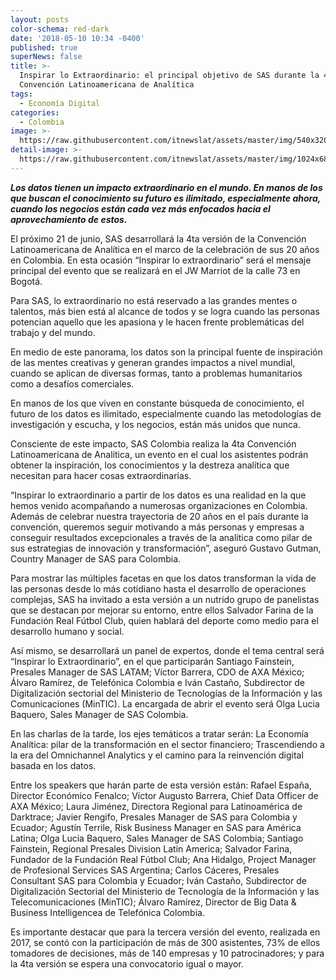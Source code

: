 ```yaml
---
layout: posts
color-schema: red-dark
date: '2018-05-10 10:34 -0400'
published: true
superNews: false
title: >-
  Inspirar lo Extraordinario: el principal objetivo de SAS durante la 4ta
  Convención Latinoamericana de Analítica
tags:
  - Economía Digital
categories:
  - Colombia
image: >-
  https://raw.githubusercontent.com/itnewslat/assets/master/img/540x320/convencion-SAS-p.jpg
detail-image: >-
  https://raw.githubusercontent.com/itnewslat/assets/master/img/1024x680/convencion-SAS-g.jpg
---
```

**_Los datos tienen un impacto extraordinario en el mundo. En manos de los que buscan el conocimiento su futuro es ilimitado, especialmente ahora, cuando los negocios están cada vez más enfocados hacia el aprovechamiento de estos._**

El próximo 21 de junio, SAS desarrollará la 4ta versión de la Convención Latinoamericana de Analítica en el marco de la celebración de sus 20 años en Colombia. En esta ocasión “Inspirar lo extraordinario” será el mensaje principal del evento que se realizará en el JW Marriot de la calle 73 en Bogotá.

Para SAS, lo extraordinario no está reservado a las grandes mentes o talentos, más bien está al alcance de todos y se logra cuando las personas potencian aquello que les apasiona y le hacen frente problemáticas del trabajo y del mundo.

En medio de este panorama, los datos son la principal fuente de inspiración de las mentes creativas y generan grandes impactos a nivel mundial, cuando se aplican de diversas formas, tanto a problemas humanitarios como a desafíos comerciales. 

En manos de los que viven en constante búsqueda de conocimiento, el futuro de los datos es ilimitado, especialmente cuando las metodologías de investigación y escucha, y los negocios, están más unidos que nunca.

Consciente de este impacto, SAS Colombia realiza la 4ta Convención Latinoamericana de Analítica, un evento en el cual los asistentes podrán obtener la inspiración, los conocimientos y la destreza analítica que necesitan para hacer cosas extraordinarias. 

“Inspirar lo extraordinario a partir de los datos es una realidad en la que hemos venido acompañando a numerosas organizaciones en Colombia. Además de celebrar nuestra trayectoria de 20 años en el país durante la convención, queremos seguir motivando  a más personas y empresas a conseguir resultados excepcionales a través de la analítica como pilar de sus estrategias de innovación y transformación”, aseguró  Gustavo Gutman, Country Manager de SAS para Colombia.

Para mostrar las múltiples facetas en que los datos transforman la vida de las personas desde lo más cotidiano hasta el desarrollo de operaciones complejas, SAS ha invitado a esta versión a un nutrido grupo de panelistas que se destacan por  mejorar su entorno, entre ellos Salvador Farina de la Fundación Real Fútbol Club, quien hablará del deporte como medio para el desarrollo humano y social. 

Así mismo, se desarrollará un panel de expertos, donde el tema central será “Inspirar lo Extraordinario”, en el que participarán Santiago Fainstein, Presales Manager de SAS LATAM; Víctor Barrera, CDO de AXA México; Álvaro Ramírez, de Telefónica Colombia e Iván Castaño, Subdirector de Digitalización sectorial del Ministerio de Tecnologías de la Información y las Comunicaciones (MinTIC). La encargada de abrir el evento será Olga Lucia Baquero, Sales Manager de SAS Colombia.  

En las charlas de la tarde, los ejes temáticos a tratar serán: La Economía Analítica: pilar de la transformación en el sector financiero; Trascendiendo a la era del Omnichannel Analytics y el camino para la reinvención digital basada en los datos.

Entre los speakers que harán parte de esta versión están: Rafael España, Director Económico Fenalco;  Víctor Augusto Barrera, Chief Data Officer de AXA México; Laura Jiménez, Directora Regional para Latinoamérica de Darktrace; Javier Rengifo, Presales Manager de SAS para Colombia y Ecuador; Agustín Terrile, Risk Business Manager en SAS para América Latina; Olga Lucia Baquero, Sales Manager de SAS Colombia; Santiago Fainstein, Regional Presales Division Latin America; Salvador Farina, Fundador de la Fundación Real Fútbol Club; Ana Hidalgo, Project Manager de Profesional Services SAS Argentina; Carlos Cáceres, Presales Consultant SAS para Colombia y Ecuador; Iván Castaño, Subdirector de Digitalización Sectorial del Ministerio de Tecnología de la Información y las Telecomunicaciones (MinTIC); Álvaro Ramírez, Director de Big Data & Business Intelligencea de Telefónica Colombia.

Es importante destacar que para la tercera versión del evento, realizada en 2017, se contó con la participación de más de 300 asistentes, 73% de ellos tomadores de decisiones, más de 140 empresas y 10 patrocinadores; y para la 4ta versión se espera una convocatorio igual o mayor. 

